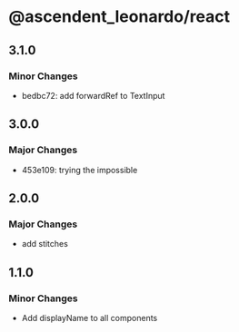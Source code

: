 # @ascendent_leonardo/react

## 3.1.0

### Minor Changes

- bedbc72: add forwardRef to TextInput

## 3.0.0

### Major Changes

- 453e109: trying the impossible

## 2.0.0

### Major Changes

- add stitches

## 1.1.0

### Minor Changes

- Add displayName to all components

